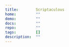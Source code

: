 ```yaml
---
title:        Scriptaculous
home:         ""
demo:         ""
docs:         ""
repo:         ""
tags:         []
description:  ""
---
```


